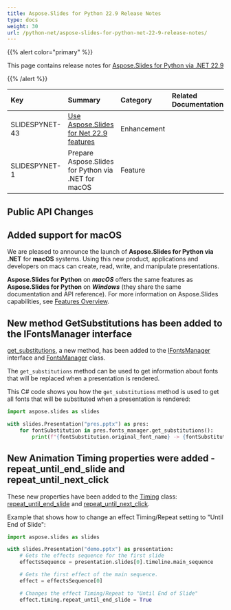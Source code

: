 ```yaml
---
title: Aspose.Slides for Python 22.9 Release Notes
type: docs
weight: 30
url: /python-net/aspose-slides-for-python-net-22-9-release-notes/
---
```


{{% alert color="primary" %}} 

This page contains release notes for [Aspose.Slides for Python via .NET 22.9](https://pypi.org/project/Aspose.Slides/22.9/)

{{% /alert %}} 

|**Key**|**Summary**|**Category**|**Related Documentation**|
| :- | :- | :- | :- |
|SLIDESPYNET-43|[Use Aspose.Slides for Net 22.9 features](/slides/net/aspose-slides-for-net-22-9-release-notes/)|Enhancement| |
|SLIDESPYNET-1| Prepare Aspose.Slides for Python via .NET for macOS | Feature | |


## Public API Changes ##

## Added support for macOS
We are pleased to announce the launch of **Aspose.Slides for Python via .NET** for **macOS** systems. Using this new product, applications and developers on macs can create, read, write, and manipulate presentations.

**Aspose.Slides for Python** on ***macOS*** offers the same features as **Aspose.Slides for Python** on ***Windows*** (they share the same documentation and API reference). For more information on Aspose.Slides capabilities, see [Features Overview](https://docs.aspose.com/slides/python-net/features-overview/).

## New method GetSubstitutions has been added to the IFontsManager interface ##

[get_substitutions](https://reference.aspose.com/slides/python-net/aspose.slides/ifontsmanager/), a new method, has been added to the [IFontsManager](https://reference.aspose.com/slides/python-net/aspose.slides/ifontsmanager) interface and [FontsManager](https://reference.aspose.com/slides/python-net/aspose.slides/fontsmanager/) class.

The `get_substitutions` method can be used to get information about fonts that will be replaced when a presentation is rendered.

This C# code shows you how the `get_substitutions` method is used to get all fonts that will be substituted when a presentation is rendered:

``` python
import aspose.slides as slides

with slides.Presentation("pres.pptx") as pres:
    for fontSubstitution in pres.fonts_manager.get_substitutions():
        print(f"{fontSubstitution.original_font_name} -> {fontSubstitution.substituted_font_name}")

```

## New Animation Timing properties were added - repeat_until_end_slide and repeat_until_next_click ##

These new properties have been added to the [Timing](https://reference.aspose.com/slides/python-net/aspose.slides.animation/timing/) class: [repeat_until_end_slide](https://reference.aspose.com/slides/python-net/aspose.slides.animation/timing/) and [repeat_until_next_click](https://reference.aspose.com/slides/python-net/aspose.slides.animation/timing/).


Example that shows how to change an effect Timing/Repeat setting to "Until End of Slide":

``` python
import aspose.slides as slides

with slides.Presentation("demo.pptx") as presentation:
    # Gets the effects sequence for the first slide
    effectsSequence = presentation.slides[0].timeline.main_sequence

    # Gets the first effect of the main sequence.
    effect = effectsSequence[0]

    # Changes the effect Timing/Repeat to "Until End of Slide"
    effect.timing.repeat_until_end_slide = True
```